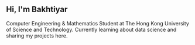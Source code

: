 ## Hi, I'm Bakhtiyar

Computer Engineering & Mathematics Student at The Hong Kong University of Science and Technology.
Currently learning about data science and sharing my projects here.
